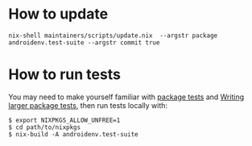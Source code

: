 # How to update

`nix-shell maintainers/scripts/update.nix  --argstr package androidenv.test-suite --argstr commit true`

# How to run tests

You may need to make yourself familiar with [package tests](../../../README.md#package-tests) and [Writing larger package tests](../../../README.md#writing-larger-package-tests), then run tests locally with:

```shell
$ export NIXPKGS_ALLOW_UNFREE=1
$ cd path/to/nixpkgs
$ nix-build -A androidenv.test-suite
```
